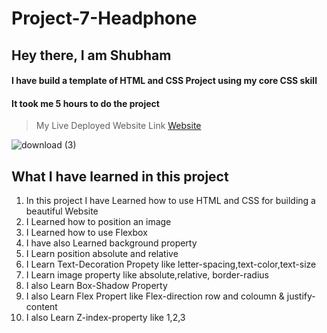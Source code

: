 # Project-7-Headphone

## Hey there, I am Shubham

#### I have build a template of HTML and CSS Project using my core CSS skill

#### It took me 5 hours to do the project
> My Live Deployed Website Link [Website](https://relaxed-alpaca-7e82ce.netlify.app)  

![download (3)](https://user-images.githubusercontent.com/101961231/182019932-42aa37f2-ff43-466b-8b37-e08f6c9c46d1.png)


 ## What I have learned in this project

1. In this project I have Learned how to use HTML and CSS for building a beautiful Website  
2. I Learned how to position an image   
3. I Learned how to use Flexbox  
4. I have also Learned background property  
5. I Learn position absolute and relative  
6. I Learn Text-Decoration Propety like letter-spacing,text-color,text-size  
7. I Learn image property like absolute,relative, border-radius  
8. I also Learn Box-Shadow Property  
9. I also Learn Flex Propert like Flex-direction row and coloumn & justify-content  
10. I also Learn Z-index-property like 1,2,3